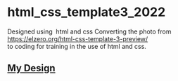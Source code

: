 # html_css_template3_2022
Designed using  html and css Converting the photo from https://elzero.org/html-css-template-3-preview/ <br>to coding for training in the use of html and css.<br>
<h2><a href='https://ammarashraf98.github.io/Template-Three-2022/'>My Design</a></h2>
